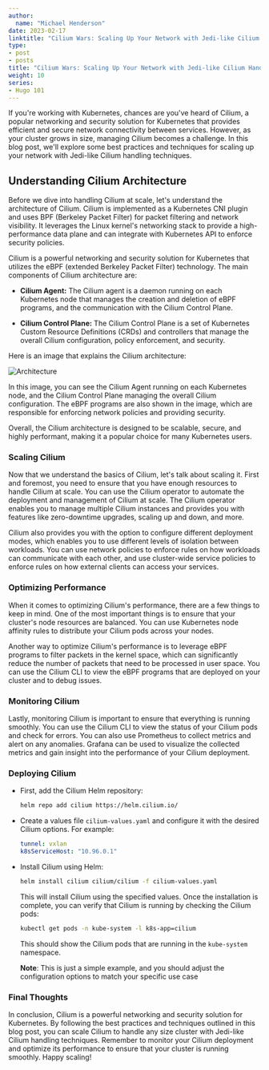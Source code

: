 ```yaml
---
author:
  name: "Michael Henderson"
date: 2023-02-17
linktitle: "Cilium Wars: Scaling Up Your Network with Jedi-like Cilium Handling Techniques"
type:
- post
- posts
title: "Cilium Wars: Scaling Up Your Network with Jedi-like Cilium Handling Techniques"
weight: 10
series:
- Hugo 101
---
```



If you're working with Kubernetes, chances are you've heard of Cilium, a popular networking and security solution for Kubernetes that provides efficient and secure network connectivity between services. However, as your cluster grows in size, managing Cilium becomes a challenge. In this blog post, we'll explore some best practices and techniques for scaling up your network with Jedi-like Cilium handling techniques.

## Understanding Cilium Architecture

Before we dive into handling Cilium at scale, let's understand the architecture of Cilium. Cilium is implemented as a Kubernetes CNI plugin and uses BPF (Berkeley Packet Filter) for packet filtering and network visibility. It leverages the Linux kernel's networking stack to provide a high-performance data plane and can integrate with Kubernetes API to enforce security policies.

Cilium is a powerful networking and security solution for Kubernetes that utilizes the eBPF (extended Berkeley Packet Filter) technology. The main components of Cilium architecture are:

* **Cilium Agent:** The Cilium agent is a daemon running on each Kubernetes node that manages the creation and deletion of eBPF programs, and the communication with the Cilium Control Plane.

* **Cilium Control Plane:** The Cilium Control Plane is a set of Kubernetes Custom Resource Definitions (CRDs) and controllers that manage the overall Cilium configuration, policy enforcement, and security.

Here is an image that explains the Cilium architecture:

![](https://www.spectrocloud.com/static/5c5d6fe7fec21eede40e3c142bb01b9b/9ac8b/image4.png "Architecture")

In this image, you can see the Cilium Agent running on each Kubernetes node, and the Cilium Control Plane managing the overall Cilium configuration. The eBPF programs are also shown in the image, which are responsible for enforcing network policies and providing security.

Overall, the Cilium architecture is designed to be scalable, secure, and highly performant, making it a popular choice for many Kubernetes users.

### Scaling Cilium

Now that we understand the basics of Cilium, let's talk about scaling it. First and foremost, you need to ensure that you have enough resources to handle Cilium at scale. You can use the Cilium operator to automate the deployment and management of Cilium at scale. The Cilium operator enables you to manage multiple Cilium instances and provides you with features like zero-downtime upgrades, scaling up and down, and more.

Cilium also provides you with the option to configure different deployment modes, which enables you to use different levels of isolation between workloads. You can use network policies to enforce rules on how workloads can communicate with each other, and use cluster-wide service policies to enforce rules on how external clients can access your services.

### Optimizing Performance

When it comes to optimizing Cilium's performance, there are a few things to keep in mind. One of the most important things is to ensure that your cluster's node resources are balanced. You can use Kubernetes node affinity rules to distribute your Cilium pods across your nodes.

Another way to optimize Cilium's performance is to leverage eBPF programs to filter packets in the kernel space, which can significantly reduce the number of packets that need to be processed in user space. You can use the Cilium CLI to view the eBPF programs that are deployed on your cluster and to debug issues.

### Monitoring Cilium

Lastly, monitoring Cilium is important to ensure that everything is running smoothly. You can use the Cilium CLI to view the status of your Cilium pods and check for errors. You can also use Prometheus to collect metrics and alert on any anomalies. Grafana can be used to visualize the collected metrics and gain insight into the performance of your Cilium deployment.

### Deploying Cilium

* First, add the Cilium Helm repository:

    ```bash
    helm repo add cilium https://helm.cilium.io/
    ```

* Create a values file `cilium-values.yaml` and configure it with the desired Cilium options. For example:

    ```yaml
    tunnel: vxlan
    k8sServiceHost: "10.96.0.1"
    ```

* Install Cilium using Helm:

    ```bash
    helm install cilium cilium/cilium -f cilium-values.yaml
    ```

    This will install Cilium using the specified values. Once the installation is complete, you can verify that Cilium is running by checking the Cilium pods:

    ```bash
    kubectl get pods -n kube-system -l k8s-app=cilium
    ```

    This should show the Cilium pods that are running in the `kube-system` namespace.

    **Note**: This is just a simple example, and you should adjust the configuration options to match your specific use case

### Final Thoughts

In conclusion, Cilium is a powerful networking and security solution for Kubernetes. By following the best practices and techniques outlined in this blog post, you can scale Cilium to handle any size cluster with Jedi-like Cilium handling techniques. Remember to monitor your Cilium deployment and optimize its performance to ensure that your cluster is running smoothly. Happy scaling!

